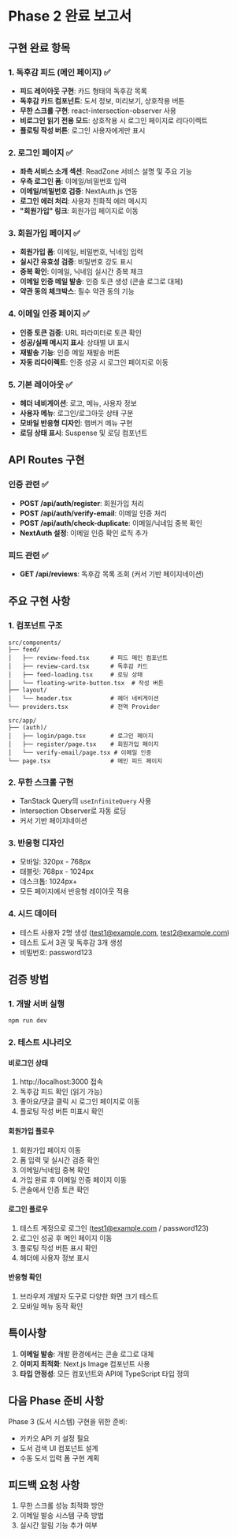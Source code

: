 # Phase 2 완료 보고서

## 구현 완료 항목

### 1. 독후감 피드 (메인 페이지) ✅
- **피드 레이아웃 구현**: 카드 형태의 독후감 목록
- **독후감 카드 컴포넌트**: 도서 정보, 미리보기, 상호작용 버튼
- **무한 스크롤 구현**: react-intersection-observer 사용
- **비로그인 읽기 전용 모드**: 상호작용 시 로그인 페이지로 리다이렉트
- **플로팅 작성 버튼**: 로그인 사용자에게만 표시

### 2. 로그인 페이지 ✅
- **좌측 서비스 소개 섹션**: ReadZone 서비스 설명 및 주요 기능
- **우측 로그인 폼**: 이메일/비밀번호 입력
- **이메일/비밀번호 검증**: NextAuth.js 연동
- **로그인 에러 처리**: 사용자 친화적 에러 메시지
- **"회원가입" 링크**: 회원가입 페이지로 이동

### 3. 회원가입 페이지 ✅
- **회원가입 폼**: 이메일, 비밀번호, 닉네임 입력
- **실시간 유효성 검증**: 비밀번호 강도 표시
- **중복 확인**: 이메일, 닉네임 실시간 중복 체크
- **이메일 인증 메일 발송**: 인증 토큰 생성 (콘솔 로그로 대체)
- **약관 동의 체크박스**: 필수 약관 동의 기능

### 4. 이메일 인증 페이지 ✅
- **인증 토큰 검증**: URL 파라미터로 토큰 확인
- **성공/실패 메시지 표시**: 상태별 UI 표시
- **재발송 기능**: 인증 메일 재발송 버튼
- **자동 리다이렉트**: 인증 성공 시 로그인 페이지로 이동

### 5. 기본 레이아웃 ✅
- **헤더 네비게이션**: 로고, 메뉴, 사용자 정보
- **사용자 메뉴**: 로그인/로그아웃 상태 구분
- **모바일 반응형 디자인**: 햄버거 메뉴 구현
- **로딩 상태 표시**: Suspense 및 로딩 컴포넌트

## API Routes 구현

### 인증 관련 ✅
- **POST /api/auth/register**: 회원가입 처리
- **POST /api/auth/verify-email**: 이메일 인증 처리
- **POST /api/auth/check-duplicate**: 이메일/닉네임 중복 확인
- **NextAuth 설정**: 이메일 인증 확인 로직 추가

### 피드 관련 ✅
- **GET /api/reviews**: 독후감 목록 조회 (커서 기반 페이지네이션)

## 주요 구현 사항

### 1. 컴포넌트 구조
```
src/components/
├── feed/
│   ├── review-feed.tsx      # 피드 메인 컴포넌트
│   ├── review-card.tsx      # 독후감 카드
│   ├── feed-loading.tsx     # 로딩 상태
│   └── floating-write-button.tsx  # 작성 버튼
├── layout/
│   └── header.tsx           # 헤더 네비게이션
└── providers.tsx            # 전역 Provider

src/app/
├── (auth)/
│   ├── login/page.tsx       # 로그인 페이지
│   ├── register/page.tsx    # 회원가입 페이지
│   └── verify-email/page.tsx # 이메일 인증
└── page.tsx                 # 메인 피드 페이지
```

### 2. 무한 스크롤 구현
- TanStack Query의 `useInfiniteQuery` 사용
- Intersection Observer로 자동 로딩
- 커서 기반 페이지네이션

### 3. 반응형 디자인
- 모바일: 320px - 768px
- 태블릿: 768px - 1024px
- 데스크톱: 1024px+
- 모든 페이지에서 반응형 레이아웃 적용

### 4. 시드 데이터
- 테스트 사용자 2명 생성 (test1@example.com, test2@example.com)
- 테스트 도서 3권 및 독후감 3개 생성
- 비밀번호: password123

## 검증 방법

### 1. 개발 서버 실행
```bash
npm run dev
```

### 2. 테스트 시나리오

#### 비로그인 상태
1. http://localhost:3000 접속
2. 독후감 피드 확인 (읽기 가능)
3. 좋아요/댓글 클릭 시 로그인 페이지로 이동
4. 플로팅 작성 버튼 미표시 확인

#### 회원가입 플로우
1. 회원가입 페이지 이동
2. 폼 입력 및 실시간 검증 확인
3. 이메일/닉네임 중복 확인
4. 가입 완료 후 이메일 인증 페이지 이동
5. 콘솔에서 인증 토큰 확인

#### 로그인 플로우
1. 테스트 계정으로 로그인 (test1@example.com / password123)
2. 로그인 성공 후 메인 페이지 이동
3. 플로팅 작성 버튼 표시 확인
4. 헤더에 사용자 정보 표시

#### 반응형 확인
1. 브라우저 개발자 도구로 다양한 화면 크기 테스트
2. 모바일 메뉴 동작 확인

## 특이사항

1. **이메일 발송**: 개발 환경에서는 콘솔 로그로 대체
2. **이미지 최적화**: Next.js Image 컴포넌트 사용
3. **타입 안정성**: 모든 컴포넌트와 API에 TypeScript 타입 정의

## 다음 Phase 준비 사항

Phase 3 (도서 시스템) 구현을 위한 준비:
- 카카오 API 키 설정 필요
- 도서 검색 UI 컴포넌트 설계
- 수동 도서 입력 폼 구현 계획

## 피드백 요청 사항

1. 무한 스크롤 성능 최적화 방안
2. 이메일 발송 시스템 구축 방법
3. 실시간 알림 기능 추가 여부